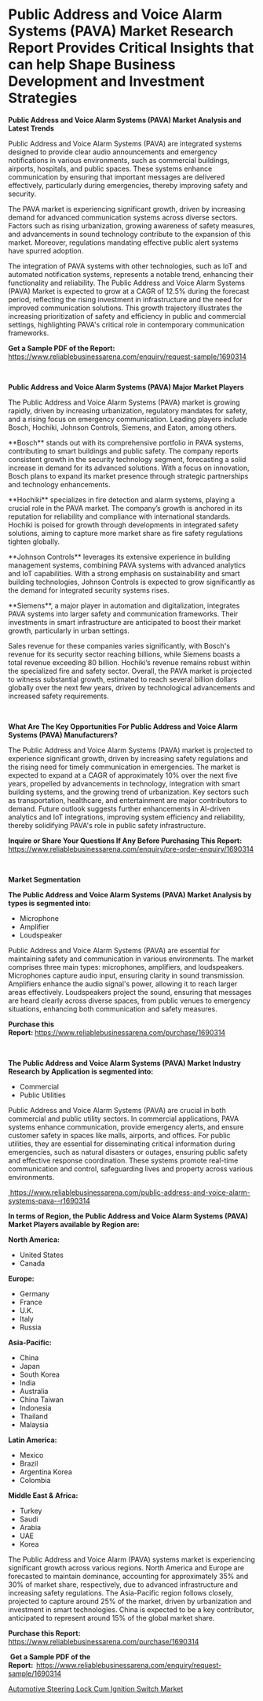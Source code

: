 <p><h1>Public Address and Voice Alarm Systems (PAVA) Market Research Report Provides Critical Insights that can help Shape Business Development and Investment Strategies</h1></p><p><strong>Public Address and Voice Alarm Systems (PAVA) Market Analysis and Latest Trends</strong></p>
<p><p>Public Address and Voice Alarm Systems (PAVA) are integrated systems designed to provide clear audio announcements and emergency notifications in various environments, such as commercial buildings, airports, hospitals, and public spaces. These systems enhance communication by ensuring that important messages are delivered effectively, particularly during emergencies, thereby improving safety and security.</p><p>The PAVA market is experiencing significant growth, driven by increasing demand for advanced communication systems across diverse sectors. Factors such as rising urbanization, growing awareness of safety measures, and advancements in sound technology contribute to the expansion of this market. Moreover, regulations mandating effective public alert systems have spurred adoption. </p><p>The integration of PAVA systems with other technologies, such as IoT and automated notification systems, represents a notable trend, enhancing their functionality and reliability. The Public Address and Voice Alarm Systems (PAVA) Market is expected to grow at a CAGR of 12.5% during the forecast period, reflecting the rising investment in infrastructure and the need for improved communication solutions. This growth trajectory illustrates the increasing prioritization of safety and efficiency in public and commercial settings, highlighting PAVA's critical role in contemporary communication frameworks.</p></p>
<p><strong>Get a Sample PDF of the Report:&nbsp;</strong> <a href="https://www.reliablebusinessarena.com/enquiry/request-sample/1690314?utm_campaign=3218&utm_medium=2&utm_source=Github&utm_content=ia&utm_term=26032025&utm_id=public-address-and-voice-alarm-systems-pava">https://www.reliablebusinessarena.com/enquiry/request-sample/1690314</a></p>
<p>&nbsp;</p>
<p><strong>Public Address and Voice Alarm Systems (PAVA) Major Market Players</strong></p>
<p><p>The Public Address and Voice Alarm Systems (PAVA) market is growing rapidly, driven by increasing urbanization, regulatory mandates for safety, and a rising focus on emergency communication. Leading players include Bosch, Hochiki, Johnson Controls, Siemens, and Eaton, among others.</p><p>**Bosch** stands out with its comprehensive portfolio in PAVA systems, contributing to smart buildings and public safety. The company reports consistent growth in the security technology segment, forecasting a solid increase in demand for its advanced solutions. With a focus on innovation, Bosch plans to expand its market presence through strategic partnerships and technology enhancements.</p><p>**Hochiki** specializes in fire detection and alarm systems, playing a crucial role in the PAVA market. The company’s growth is anchored in its reputation for reliability and compliance with international standards. Hochiki is poised for growth through developments in integrated safety solutions, aiming to capture more market share as fire safety regulations tighten globally.</p><p>**Johnson Controls** leverages its extensive experience in building management systems, combining PAVA systems with advanced analytics and IoT capabilities. With a strong emphasis on sustainability and smart building technologies, Johnson Controls is expected to grow significantly as the demand for integrated security systems rises.</p><p>**Siemens**, a major player in automation and digitalization, integrates PAVA systems into larger safety and communication frameworks. Their investments in smart infrastructure are anticipated to boost their market growth, particularly in urban settings.</p><p>Sales revenue for these companies varies significantly, with Bosch's revenue for its security sector reaching billions, while Siemens boasts a total revenue exceeding 80 billion. Hochiki’s revenue remains robust within the specialized fire and safety sector. Overall, the PAVA market is projected to witness substantial growth, estimated to reach several billion dollars globally over the next few years, driven by technological advancements and increased safety requirements.</p></p>
<p>&nbsp;</p>
<p><strong>What Are The Key Opportunities For Public Address and Voice Alarm Systems (PAVA) Manufacturers?</strong></p>
<p><p>The Public Address and Voice Alarm Systems (PAVA) market is projected to experience significant growth, driven by increasing safety regulations and the rising need for timely communication in emergencies. The market is expected to expand at a CAGR of approximately 10% over the next five years, propelled by advancements in technology, integration with smart building systems, and the growing trend of urbanization. Key sectors such as transportation, healthcare, and entertainment are major contributors to demand. Future outlook suggests further enhancements in AI-driven analytics and IoT integrations, improving system efficiency and reliability, thereby solidifying PAVA's role in public safety infrastructure.</p></p>
<p><strong>Inquire or Share Your Questions If Any Before Purchasing This Report:</strong> <a href="https://www.reliablebusinessarena.com/enquiry/pre-order-enquiry/1690314?utm_campaign=3218&utm_medium=2&utm_source=Github&utm_content=ia&utm_term=26032025&utm_id=public-address-and-voice-alarm-systems-pava">https://www.reliablebusinessarena.com/enquiry/pre-order-enquiry/1690314</a></p>
<p>&nbsp;</p>
<p><strong>Market Segmentation</strong></p>
<p><strong>The Public Address and Voice Alarm Systems (PAVA) Market Analysis by types is segmented into:</strong></p>
<p><ul><li>Microphone</li><li>Amplifier</li><li>Loudspeaker</li></ul></p>
<p><p>Public Address and Voice Alarm Systems (PAVA) are essential for maintaining safety and communication in various environments. The market comprises three main types: microphones, amplifiers, and loudspeakers. Microphones capture audio input, ensuring clarity in sound transmission. Amplifiers enhance the audio signal's power, allowing it to reach larger areas effectively. Loudspeakers project the sound, ensuring that messages are heard clearly across diverse spaces, from public venues to emergency situations, enhancing both communication and safety measures.</p></p>
<p><strong>Purchase this Report:&nbsp;</strong><a href="https://www.reliablebusinessarena.com/purchase/1690314?utm_campaign=3218&utm_medium=2&utm_source=Github&utm_content=ia&utm_term=26032025&utm_id=public-address-and-voice-alarm-systems-pava">https://www.reliablebusinessarena.com/purchase/1690314</a></p>
<p>&nbsp;</p>
<p><strong>The Public Address and Voice Alarm Systems (PAVA) Market Industry Research by Application is segmented into:</strong></p>
<p><ul><li>Commercial</li><li>Public Utilities</li></ul></p>
<p><p>Public Address and Voice Alarm Systems (PAVA) are crucial in both commercial and public utility sectors. In commercial applications, PAVA systems enhance communication, provide emergency alerts, and ensure customer safety in spaces like malls, airports, and offices. For public utilities, they are essential for disseminating critical information during emergencies, such as natural disasters or outages, ensuring public safety and effective response coordination. These systems promote real-time communication and control, safeguarding lives and property across various environments.</p></p>
<p><a href="https://www.reliablebusinessarena.com/public-address-and-voice-alarm-systems-pava--r1690314?utm_campaign=3218&utm_medium=2&utm_source=Github&utm_content=ia&utm_term=26032025&utm_id=public-address-and-voice-alarm-systems-pava">&nbsp;https://www.reliablebusinessarena.com/public-address-and-voice-alarm-systems-pava--r1690314</a></p>
<p><strong>In terms of Region, the Public Address and Voice Alarm Systems (PAVA) Market Players available by Region are:</strong></p>
<p>
    <p> <strong> North America: </strong>
        <ul>
            <li>United States</li>
            <li>Canada</li>
        </ul>
        </p> 
    <p> <strong> Europe: </strong>
        <ul>
            <li>Germany</li>
            <li>France</li>
            <li>U.K.</li>
            <li>Italy</li>
            <li>Russia</li>
        </ul>
        </p> 
    <p> <strong> Asia-Pacific: </strong>
        <ul>
            <li>China</li>
            <li>Japan</li>
            <li>South Korea</li>
            <li>India</li>
            <li>Australia</li>
            <li>China Taiwan</li>
            <li>Indonesia</li>
            <li>Thailand</li>
            <li>Malaysia</li>
        </ul>
        </p> 
    <p> <strong> Latin America: </strong>
        <ul>
            <li>Mexico</li>
            <li>Brazil</li>
            <li>Argentina Korea</li>
            <li>Colombia</li>
        </ul>
        </p> 
    <p> <strong> Middle East & Africa: </strong>
        <ul>
            <li>Turkey</li>
            <li>Saudi</li>
            <li>Arabia</li>
            <li>UAE</li>
            <li>Korea</li>
        </ul>
    </p>
    </p>
<p><p>The Public Address and Voice Alarm (PAVA) systems market is experiencing significant growth across various regions. North America and Europe are forecasted to maintain dominance, accounting for approximately 35% and 30% of market share, respectively, due to advanced infrastructure and increasing safety regulations. The Asia-Pacific region follows closely, projected to capture around 25% of the market, driven by urbanization and investment in smart technologies. China is expected to be a key contributor, anticipated to represent around 15% of the global market share.</p></p>
<p><strong>Purchase this Report: </strong><a href="https://www.reliablebusinessarena.com/purchase/1690314?utm_campaign=3218&utm_medium=2&utm_source=Github&utm_content=ia&utm_term=26032025&utm_id=public-address-and-voice-alarm-systems-pava">https://www.reliablebusinessarena.com/purchase/1690314</a></p>
<p>&nbsp;<strong>Get a Sample PDF of the Report:&nbsp;&nbsp;</strong><a href="https://www.reliablebusinessarena.com/enquiry/request-sample/1690314?utm_campaign=3218&utm_medium=2&utm_source=Github&utm_content=ia&utm_term=26032025&utm_id=public-address-and-voice-alarm-systems-pava">https://www.reliablebusinessarena.com/enquiry/request-sample/1690314</a></p>
<p><strong></strong></p>
<p><p><a href="https://github.com/tanckfelli84/Market-Research-Report-List-1/blob/main/automotive-steering-lock-cum-ignition-switch-market.md?utm_campaign=3218&utm_medium=2&utm_source=Github&utm_content=ia&utm_term=26032025&utm_id=public-address-and-voice-alarm-systems-pava">Automotive Steering Lock Cum Ignition Switch Market</a></p></p>